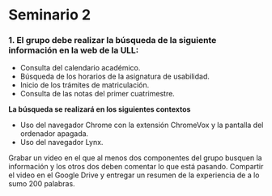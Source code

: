 # Seminario 2


### 1. El grupo debe realizar la búsqueda de la siguiente información en la web de la ULL:

   * Consulta del calendario académico.
   * Búsqueda de los horarios de la asignatura de usabilidad.
   * Inicio de los trámites de matriculación.
   * Consulta de las notas del primer cuatrimestre.

  **La búsqueda se realizará en los siguientes contextos**
  *  Uso del navegador Chrome con la extensión ChromeVox y la pantalla del ordenador apagada.
  *  Uso del navegador Lynx.

Grabar un video en el que al menos dos componentes del grupo busquen la información y los otros dos deben comentar lo que está pasando. Compartir el video en el Google Drive y entregar un resumen de la experiencia de a lo sumo 200 palabras.
